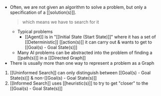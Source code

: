 - Often, we are not given an algorithm to solve a problem, but only a specification of a [[solution(s)]].
	> which means we have to search for it
	- Typical problems
		- [[Agent]] is in "[[Initial State (Start State)]]" where it has a set of [[Deterministic]] [[action(s)]] it can carry out & wants to get to [[Goal(s) - Goal State(s)]]
	- Many AI problems can be abstracted into the problem of finding a [[path(s)]] in a [[Directed Graph]]
- There is usually more than one way to represent a problem as a Graph
1. [[Uninformed Search]] can only distinguish between [[Goal(s) - Goal State(s)]] & non-[[Goal(s) - Goal State(s)]] 
2. [[Informed Search]] uses [[heuristic(s)]] to try to get "closer" to the [[Goal(s) - Goal State(s)]]